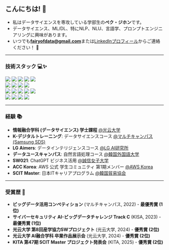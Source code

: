 ## こんにちは! 🤗  
- 私はデータサイエンスを専攻している学部生の**ペク・ジホン**です。  
- データサイエンス、ML/DL、特にNLP、NLU、言語学、プロンプトエンジニアリングに興味があります。  
- いつでも**fairyofdata@gmail.com**または[LinkedInプロフィール](https://www.linkedin.com/in/hjbaek/)からご連絡ください！ 📧  

---

### 技術スタック 💻✨  
<p>
  <img src="https://img.shields.io/badge/Colab-F9AB00?style=for-the-badge&logo=googlecolab&color=525252">
  <img src="https://img.shields.io/badge/python-3670A0?style=for-the-badge&logo=python&logoColor=ffdd54">  
  <img src="https://img.shields.io/badge/pandas-%23150458.svg?style=for-the-badge&logo=pandas&logoColor=white">
  <img src="https://img.shields.io/badge/numpy-%23013243.svg?style=for-the-badge&logo=numpy&logoColor=white">
  <img src="https://img.shields.io/badge/Matplotlib-%23ffffff.svg?style=for-the-badge&logo=Matplotlib&logoColor=black">
  <br>
  <img src="https://img.shields.io/badge/scikit--learn-%23F7931E.svg?style=for-the-badge&logo=scikit-learn&logoColor=white">
  <img src="https://img.shields.io/badge/PyTorch-%23EE4C2C.svg?style=for-the-badge&logo=PyTorch&logoColor=white">
  <img src="https://img.shields.io/badge/-HuggingFace-FDEE21?style=for-the-badge&logo=HuggingFace&logoColor=black">
  <img src="https://img.shields.io/badge/OpenAI API-74aa9c?style=for-the-badge&logo=openai&logoColor=white">
  <br>
  <img src="https://img.shields.io/badge/pycharm-143?style=for-the-badge&logo=pycharm&logoColor=black&color=black&labelColor=green">
  <img src="https://img.shields.io/badge/-selenium-%43B02A?style=for-the-badge&logo=selenium&logoColor=white">
  <img src="https://img.shields.io/badge/flask-%23000.svg?style=for-the-badge&logo=flask&logoColor=white">
  <img src="https://img.shields.io/badge/streamlit%20-%23FF0000.svg?style=for-the-badge&logo=streamlit&logoColor=white">
  <img src="https://img.shields.io/badge/MongoDB-%234ea94b.svg?style=for-the-badge&logo=mongodb&logoColor=white">
  <br>
  <img src="https://img.shields.io/badge/Visual%20Studio%20Code-0078d7.svg?style=for-the-badge&logo=visual-studio-code&logoColor=white">
  <img src="https://img.shields.io/badge/javascript-%23323330.svg?style=for-the-badge&logo=javascript&logoColor=%23F7DF1E">
  <img src="https://img.shields.io/badge/node.js-6DA55F?style=for-the-badge&logo=node.js&logoColor=white">
  <img src="https://img.shields.io/badge/bootstrap-%238511FA.svg?style=for-the-badge&logo=bootstrap&logoColor=white">
  <br>
</p>

---

### 経験 📚  
- **情報融合学科 (データサイエンス) 学士課程** [@光云大学](https://ic.kw.ac.kr:501/program/process.php)  
- **K-デジタルトレーニング**: データサイエンスコース [@マルチキャンパス (Samsung SDS)](https://www.multicampus.com/em/enrolment/courseDetai?p_menu=NzUjU1VC&p_gubun=Qw==&corsCd=FA00NM)  
- **LG Aimers**: データインテリジェンスコース [@LG AI研究所](https://lgresearch.ai/news/view?seq=488)  
- **データユースキャンパス**: 自然言語処理コース [@韓国外国語大学](https://ime.hufs.ac.kr/bbs/ime/509/71087/artclView.do)  
- **SW021**: ChatGPT ビジネス活用 [@誠信女子大学](https://m.dhnews.co.kr/news/view/1065594826213812)  
- **ACC Korea**: AWS 公式 学生コミュニティ 第1期メンバー [@AWS Korea](https://www.awscloudclubs.kr/)  
- **SCIT Master**: 日本ITキャリアプログラム [@韓国貿易協会](https://newtradecampus.kita.net/page/user_job_CloudIT_courseguide_outline)  

---

### 受賞歴 🌟  
- **ビッグデータ活用コンペティション** (マルチキャンパス, 2022) - **最優秀賞 (1位)**  
- **サイバーセキュリティ AI-ビッグデータチャレンジ Track C** (KISA, 2023) - **最優秀賞 (1位)**  
- **光云大学 第8回産学協力SWプロジェクト** (光云大学, 2024) - **優秀賞 (2位)**  
- **光云大学 AI融合学科 卒業作品展示会** (光云大学, 2024) - **優秀賞 (2位)**  
- **KITA 第47期 SCIT Master プロジェクト発表会** (KITA, 2025) - **優秀賞 (2位)**  

